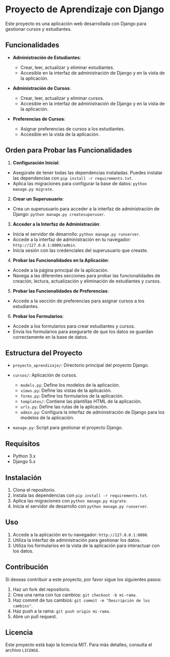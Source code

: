 # Proyecto de Aprendizaje con Django

Este proyecto es una aplicación web desarrollada con Django para gestionar cursos y estudiantes.

## Funcionalidades

- **Administración de Estudiantes**:
  - Crear, leer, actualizar y eliminar estudiantes.
  - Accesible en la interfaz de administración de Django y en la vista de la aplicación.

- **Administración de Cursos**:
  - Crear, leer, actualizar y eliminar cursos.
  - Accesible en la interfaz de administración de Django y en la vista de la aplicación.

- **Preferencias de Cursos**:
  - Asignar preferencias de cursos a los estudiantes.
  - Accesible en la vista de la aplicación.

## Orden para Probar las Funcionalidades

1. **Configuración Inicial**:
  - Asegúrate de tener todas las dependencias instaladas. Puedes instalar las dependencias con `pip install -r requirements.txt`.
  - Aplica las migraciones para configurar la base de datos: `python manage.py migrate`.

2. **Crear un Superusuario**:
  - Crea un superusuario para acceder a la interfaz de administración de Django: `python manage.py createsuperuser`.

3. **Acceder a la Interfaz de Administración**:
  - Inicia el servidor de desarrollo: `python manage.py runserver`.
  - Accede a la interfaz de administración en tu navegador: `http://127.0.0.1:8000/admin`.
  - Inicia sesión con las credenciales del superusuario que creaste.

4. **Probar las Funcionalidades en la Aplicación**:
  - Accede a la página principal de la aplicación.
  - Navega a las diferentes secciones para probar las funcionalidades de creación, lectura, actualización y eliminación de estudiantes y cursos.

5. **Probar las Funcionalidades de Preferencias**:
  - Accede a la sección de preferencias para asignar cursos a los estudiantes.

6. **Probar los Formularios**:
  - Accede a los formularios para crear estudiantes y cursos.
  - Envía los formularios para asegurarte de que los datos se guardan correctamente en la base de datos.

## Estructura del Proyecto

- `proyecto_aprendizaje/`: Directorio principal del proyecto Django.
- `cursos/`: Aplicación de cursos.
  - `models.py`: Define los modelos de la aplicación.
  - `views.py`: Define las vistas de la aplicación.
  - `forms.py`: Define los formularios de la aplicación.
  - `templates/`: Contiene las plantillas HTML de la aplicación.
  - `urls.py`: Define las rutas de la aplicación.
  - `admin.py`: Configura la interfaz de administración de Django para los modelos de la aplicación.

- `manage.py`: Script para gestionar el proyecto Django.

## Requisitos

- Python 3.x
- Django 5.x

## Instalación

1. Clona el repositorio.
2. Instala las dependencias con `pip install -r requirements.txt`.
3. Aplica las migraciones con `python manage.py migrate`.
4. Inicia el servidor de desarrollo con `python manage.py runserver`.

## Uso

1. Accede a la aplicación en tu navegador: `http://127.0.0.1:8000`.
2. Utiliza la interfaz de administración para gestionar los datos.
3. Utiliza los formularios en la vista de la aplicación para interactuar con los datos.

## Contribución

Si deseas contribuir a este proyecto, por favor sigue los siguientes pasos:

1. Haz un fork del repositorio.
2. Crea una rama con tus cambios: `git checkout -b mi-rama`.
3. Haz commit de tus cambios: `git commit -m "Descripción de los cambios"`.
4. Haz push a la rama: `git push origin mi-rama`.
5. Abre un pull request.

## Licencia

Este proyecto está bajo la licencia MIT. Para más detalles, consulta el archivo `LICENSE`.

